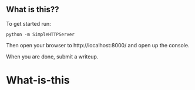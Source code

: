 ## What is this??

To get started run:

```
python -m SimpleHTTPServer
```

Then open your browser to http://localhost:8000/ and open up the console.

When you are done, submit a writeup.
# What-is-this

